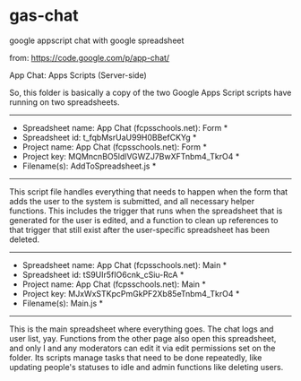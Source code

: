 gas-chat
========

google appscript chat with google spreadsheet

from: https://code.google.com/p/app-chat/



App Chat: Apps Scripts (Server-side)

So, this folder is basically a copy of the two Google Apps Script scripts
have running on two spreadsheets.

********************************************************************************
* Spreadsheet name:  App Chat (fcpsschools.net): Form                          *
* Spreadsheet id:    t_fqbMsrUaU99H0BBefCKYg                                   *
* Project name:      App Chat (fcpsschools.net): Form                          *
* Project key:       MQMncnBO5ldlVGWZJ7BwXFTnbm4_TkrO4                         *
* Filename(s):       AddToSpreadsheet.js                                       *
********************************************************************************

This script file handles everything that needs to happen when the form that 
adds the user to the system is submitted, and all necessary helper functions. 
This includes the trigger that runs when the spreadsheet that is generated for 
the user is edited, and a function to clean up references to that trigger that 
still exist after the user-specific spreadsheet has been deleted.

********************************************************************************
* Spreadsheet name:  App Chat (fcpsschools.net): Main                          *
* Spreadsheet id:    tS9UIr5fIO6cnk_cSiu-RcA                                   *
* Project name:      App Chat (fcpsschools.net): Main                          *
* Project key:       MJxWxSTKpcPmGkPF2Xb85eTnbm4_TkrO4                         *
* Filename(s):       Main.js                                                   *
********************************************************************************

This is the main spreadsheet where everything goes. The chat logs and user 
list, yay. Functions from the other page also open this spreadsheet, and only 
I and any moderators can edit it via edit permissions set on the folder. Its 
scripts manage tasks that need to be done repeatedly, like updating people's 
statuses to idle and admin functions like deleting users.
